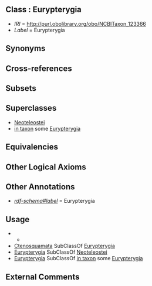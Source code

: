 
## Class : Eurypterygia

 * *IRI* = http://purl.obolibrary.org/obo/NCBITaxon_123366
 * *Label* = Eurypterygia

## Synonyms


## Cross-references


## Subsets


## Superclasses

 * [Neoteleostei](../../NCBITaxon/65/NCBITaxon_123365.md)
 * [in taxon](../../RO/62/RO_0002162.md) some [Eurypterygia](../../NCBITaxon/66/NCBITaxon_123366.md)

## Equivalencies


## Other Logical Axioms


## Other Annotations

 * *[rdf-schema#label](../../el/rdf-schema#label.md)* = Eurypterygia

## Usage

 * -
 * [Ctenosquamata](../../NCBITaxon/67/NCBITaxon_123367.md) SubClassOf [Eurypterygia](../../NCBITaxon/66/NCBITaxon_123366.md)
 * [Eurypterygia](../../NCBITaxon/66/NCBITaxon_123366.md) SubClassOf [Neoteleostei](../../NCBITaxon/65/NCBITaxon_123365.md)
 * [Eurypterygia](../../NCBITaxon/66/NCBITaxon_123366.md) SubClassOf [in taxon](../../RO/62/RO_0002162.md) some [Eurypterygia](../../NCBITaxon/66/NCBITaxon_123366.md)

## External Comments

